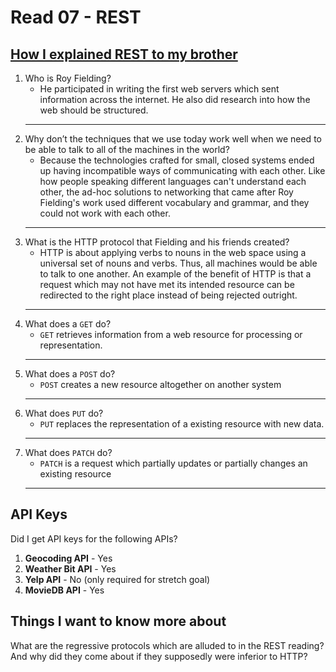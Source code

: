 # Read 07 - REST

## [How I explained REST to my brother](https://gist.github.com/brookr/5977550)

1. Who is Roy Fielding?
    - He participated in writing the first web servers which sent information across the internet. He also did research into how the web should be structured.
    ***
2. Why don’t the techniques that we use today work well when we need to be able to talk to all of the machines in the world?
    - Because the technologies crafted for small, closed systems ended up having incompatible ways of communicating with each other. Like how people speaking different languages can't understand each other, the ad-hoc solutions to networking that came after Roy Fielding's work used different vocabulary and grammar, and they could not work with each other.
    ***
3. What is the HTTP protocol that Fielding and his friends created?
    - HTTP is about applying verbs to nouns in the web space using a universal set of nouns and verbs. Thus, all machines would be able to talk to one another. An example of the benefit of HTTP is that a request which may not have met its intended resource can be redirected to the right place instead of being rejected outright.
    ***
4. What does a `GET` do?
    - `GET` retrieves information from a web resource for processing or representation.
    ***
5. What does a `POST` do?
    - `POST` creates a new resource altogether on another system
    ***
6. What does `PUT` do?
    - `PUT` replaces the representation of a existing resource with new data.
    ***
7. What does `PATCH` do?
    - `PATCH` is a request which partially updates or partially changes an existing resource
    ***

## API Keys

Did I get API keys for the following APIs?

1. **Geocoding API** - Yes
2. **Weather Bit API** - Yes
3. **Yelp API** - No (only required for stretch goal)
4. **MovieDB API** - Yes

## Things I want to know more about

What are the regressive protocols which are alluded to in the REST reading? And why did they come about if they supposedly were inferior to HTTP?

